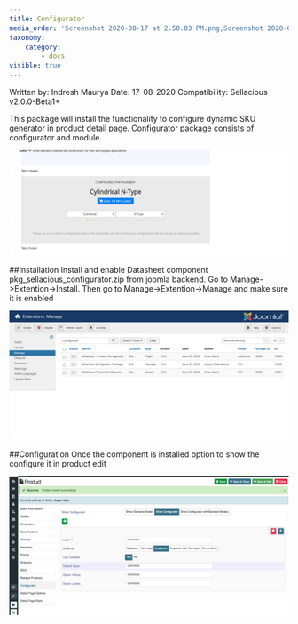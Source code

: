```yaml
---
title: Configurator
media_order: 'Screenshot 2020-08-17 at 2.50.03 PM.png,Screenshot 2020-08-17 at 2.51.21 PM.png,Screenshot 2020-08-17 at 3.05.56 PM.png'
taxonomy:
    category:
        - docs
visible: true
---
```


Written by: Indresh Maurya
Date: 17-08-2020
Compatibility: Sellacious v2.0.0-Beta1+

This package will install the functionality to configure dynamic SKU generator in product detail page. Configurator package consists of configurator and module.

![](Screenshot%202020-08-17%20at%202.51.21%20PM.png)

##Installation
Install and enable Datasheet component pkg_sellacious_configurator.zip from joomla backend. Go to Manage->Extention->Install.
Then go to Manage->Extention->Manage and make sure it is enabled

![](Screenshot%202020-08-17%20at%202.50.03%20PM.png)

##Configuration
Once the component is installed option to show the configure it in product edit

![](Screenshot%202020-08-17%20at%203.05.56%20PM.png)